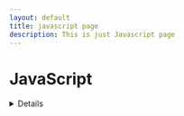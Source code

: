 ```yaml
---
layout: default
title: javascript page
description: This is just Javascript page
---
```

# JavaScript  

<details>
  - <summery> Execution Context (실행문맥) </summery>

  내용~ 
</details>
